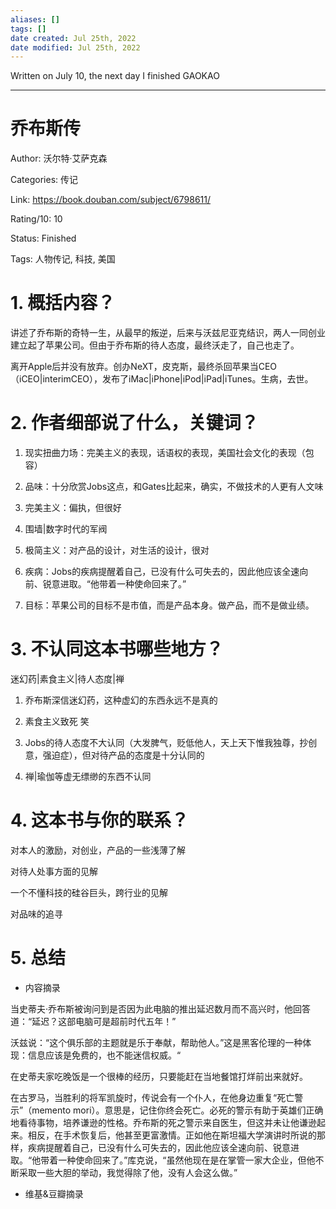 ```yaml
---
aliases: []
tags: [] 
date created: Jul 25th, 2022
date modified: Jul 25th, 2022
---
```

Written on July 10, the next day I finished GAOKAO
___
# 乔布斯传

  

Author: 沃尔特·艾萨克森

Categories: 传记

Link: https://book.douban.com/subject/6798611/

Rating/10: 10

Status: Finished

Tags: 人物传记, 科技, 美国

  

# 1. 概括内容？

  

讲述了乔布斯的奇特一生，从最早的叛逆，后来与沃兹尼亚克结识，两人一同创业建立起了苹果公司。但由于乔布斯的待人态度，最终沃走了，自己也走了。

  

离开Apple后并没有放弃。创办NeXT，皮克斯，最终杀回苹果当CEO（iCEO|interimCEO），发布了iMac|iPhone|iPod|iPad|iTunes。生病，去世。

  

# 2. 作者细部说了什么，关键词？

  

1. 现实扭曲力场：完美主义的表现，话语权的表现，美国社会文化的表现（包容）

2. 品味：十分欣赏Jobs这点，和Gates比起来，确实，不做技术的人更有人文味

3. 完美主义：偏执，但很好

4. 围墙|数字时代的军阀

5. 极简主义：对产品的设计，对生活的设计，很对

6. 疾病：Jobs的疾病提醒着自己，已没有什么可失去的，因此他应该全速向前、锐意进取。“他带着一种使命回来了。”

7. 目标：苹果公司的目标不是市值，而是产品本身。做产品，而不是做业绩。

  

# 3. 不认同这本书哪些地方？

  

迷幻药|素食主义|待人态度|禅

  

1. 乔布斯深信迷幻药，这种虚幻的东西永远不是真的

2. 素食主义致死 笑

3. Jobs的待人态度不大认同（大发脾气，贬低他人，天上天下惟我独尊，抄创意，强迫症），但对待产品的态度是十分认同的

4. 禅|瑜伽等虚无缥缈的东西不认同

  

# 4. 这本书与你的联系？

  

对本人的激励，对创业，产品的一些浅薄了解

  

对待人处事方面的见解

  

一个不懂科技的硅谷巨头，跨行业的见解

  

对品味的追寻

  

# 5. 总结

  

- 内容摘录

当史蒂夫·乔布斯被询问到是否因为此电脑的推出延迟数月而不高兴时，他回答道：“延迟？这部电脑可是超前时代五年！”

沃兹说：“这个俱乐部的主题就是乐于奉献，帮助他人。”这是黑客伦理的一种体现：信息应该是免费的，也不能迷信权威。“

在史蒂夫家吃晚饭是一个很棒的经历，只要能赶在当地餐馆打烊前出来就好。

在古罗马，当胜利的将军凯旋时，传说会有一个仆人，在他身边重复“死亡警示”（memento mori）。意思是，记住你终会死亡。必死的警示有助于英雄们正确地看待事物，培养谦逊的性格。乔布斯的死之警示来自医生，但这并未让他谦逊起来。相反，在手术恢复后，他甚至更富激情。正如他在斯坦福大学演讲时所说的那样，疾病提醒着自己，已没有什么可失去的，因此他应该全速向前、锐意进取。“他带着一种使命回来了。”库克说，“虽然他现在是在掌管一家大企业，但他不断采取一些大胆的举动，我觉得除了他，没有人会这么做。”

- 维基&豆瓣摘录
